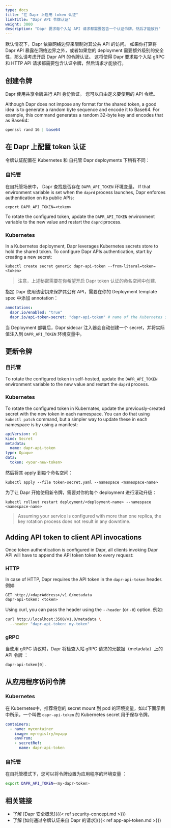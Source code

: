 ```yaml
---
type: docs
title: "在 Dapr 上启用 token 认证"
linkTitle: "Dapr API 令牌认证"
weight: 3000
description: "Dapr 要求每个入站 API 请求都需要包含一个认证令牌，然后才能放行"
---
```


默认情况下，Dapr 依靠网络边界来限制对其公共 API 的访问。 如果你打算将 Dapr API 暴露在网络边界之外，或者如果您的 deployment 需要额外级别的安全性，那么请考虑开启 Dapr API 的令牌认证。 这将使得 Dapr 要求每个入站 gRPC 和 HTTP API 请求都需要包含认证令牌，然后请求才能放行。

## 创建令牌

Dapr 使用共享令牌进行 API 身份验证。 您可以自由定义要使用的 API 令牌。

Although Dapr does not impose any format for the shared token, a good idea is to generate a random byte sequence and encode it to Base64. For example, this command generates a random 32-byte key and encodes that as Base64:

```sh
openssl rand 16 | base64
```

## 在 Dapr 上配置 token 认证

令牌认证配置在 Kubernetes 和 自托管 Dapr deployments 下稍有不同：

### 自托管

在自托管场景中， Dapr 查找是否存在 `DAPR_API_TOKEN` 环境变量。 If that environment variable is set when the `daprd` process launches, Dapr enforces authentication on its public APIs:

```shell
export DAPR_API_TOKEN=<token>
```

To rotate the configured token, update the `DAPR_API_TOKEN` environment variable to the new value and restart the `daprd` process.

### Kubernetes

In a Kubernetes deployment, Dapr leverages Kubernetes secrets store to hold the shared token. To configure Dapr APIs authentication, start by creating a new secret:

```shell
kubectl create secret generic dapr-api-token --from-literal=token=<token>
```

> 注意，上述秘密需要在你希望开启 Dapr token 认证的命名空间中创建.

指定 Dapr 使用该密钥来保护其公有 API，需要在你的 Deployment template spec 中添加 annotation：

```yaml
annotations:
  dapr.io/enabled: "true"
  dapr.io/api-token-secret: "dapr-api-token" # name of the Kubernetes secret
```

当 Deployment 部署后，Dapr sidecar 注入器会自动创建一个 secret，并将实际值注入到 `DAPR_API_TOKEN` 环境变量中。

## 更新令牌

### 自托管

To rotate the configured token in self-hosted, update the `DAPR_API_TOKEN` environment variable to the new value and restart the `daprd` process.

### Kubernetes

To rotate the configured token in Kubernates, update the previously-created secret with the new token in each namespace. You can do that using `kubectl patch` command, but a simpler way to update these in each namespace is by using a manifest:

```yaml
apiVersion: v1
kind: Secret
metadata:
  name: dapr-api-token
type: Opaque
data:
  token: <your-new-token>
```

然后将其 apply 到每个命名空间：

```shell
kubectl apply --file token-secret.yaml --namespace <namespace-name>
```

为了让 Dapr 开始使用新令牌，需要对你的每个 deployment 进行滚动升级：

```shell
kubectl rollout restart deployment/<deployment-name> --namespace <namespace-name>
```

> Assuming your service is configured with more than one replica, the key rotation process does not result in any downtime.

## Adding API token to client API invocations

Once token authentication is configured in Dapr, all clients invoking Dapr API will have to append the API token token to every request:

### HTTP

In case of HTTP, Dapr requires the API token in the `dapr-api-token` header. 例如:

```text
GET http://<daprAddress>/v1.0/metadata
dapr-api-token: <token>
```

Using curl, you can pass the header using the `--header` (or `-H`) option. 例如:

```sh
curl http://localhost:3500/v1.0/metadata \
  --header "dapr-api-token: my-token"
```

### gRPC

当使用 gRPC 协议时，Dapr 将检查入站 gRPC 请求的元数据（metadata）上的 API 令牌 ：

```text
dapr-api-token[0].
```

## 从应用程序访问令牌

### Kubernetes

在 Kubernetes中，推荐将您的 secret mount 到 pod 的环境变量，如以下面示例中所示，一个叫做 `dapr-api-token` 的 Kubernetes secret 用于保存令牌。

```yaml
containers:
  - name: mycontainer
    image: myregistry/myapp
    envFrom:
    - secretRef:
      name: dapr-api-token
```

### 自托管

在自托管模式下，您可以将令牌设置为应用程序的环境变量 ：

```sh
export DAPR_API_TOKEN=<my-dapr-token>
```

## 相关链接

- 了解 [Dapr 安全概念]({{< ref security-concept.md >}})
- 了解 [如何通过令牌认证来自 Dapr 的请求]({{< ref app-api-token.md >}})
